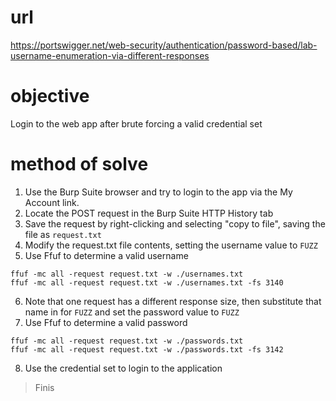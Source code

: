 # url
https://portswigger.net/web-security/authentication/password-based/lab-username-enumeration-via-different-responses
# objective
Login to the web app after brute forcing a valid credential set
# method of solve
1) Use the Burp Suite browser and try to login to the app via the My Account link.
2) Locate the POST request in the Burp Suite HTTP History tab
3) Save the request by right-clicking and selecting "copy to file", saving the file as `request.txt`
4) Modify the request.txt file contents, setting the username value to `FUZZ`
5) Use Ffuf to determine a valid username
```
ffuf -mc all -request request.txt -w ./usernames.txt
ffuf -mc all -request request.txt -w ./usernames.txt -fs 3140
```
6) Note that one request has a different response size, then substitute that name in for `FUZZ` and set the password value to `FUZZ`
7) Use Ffuf to determine a valid password
```
ffuf -mc all -request request.txt -w ./passwords.txt
ffuf -mc all -request request.txt -w ./passwords.txt -fs 3142
```
8) Use the credential set to login to the application
> Finis
